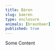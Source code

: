 ```yaml
---
title: Bären
slug: baeren
type: enclosure
animals: [braunbaer]
published: true
---
```

Some Content
